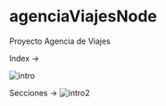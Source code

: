 # agenciaViajesNode
Proyecto Agencia de Viajes

Index ->

![intro](https://user-images.githubusercontent.com/95058605/234458695-6ef1e325-e17d-4ed8-873a-f423c0ecef38.gif)

Secciones ->
![intro2](https://user-images.githubusercontent.com/95058605/234460344-b737ff29-e03e-485d-a945-41b13a0da53b.gif)

